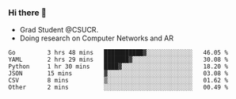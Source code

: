 ### Hi there 👋
- Grad Student @CSUCR. 
- Doing research on Computer Networks and AR
<!--START_SECTION:waka-->

```text
Go         3 hrs 48 mins   ███████████▓░░░░░░░░░░░░░   46.05 %
YAML       2 hrs 29 mins   ███████▓░░░░░░░░░░░░░░░░░   30.08 %
Python     1 hr 30 mins    ████▓░░░░░░░░░░░░░░░░░░░░   18.20 %
JSON       15 mins         ▓░░░░░░░░░░░░░░░░░░░░░░░░   03.08 %
CSV        8 mins          ▒░░░░░░░░░░░░░░░░░░░░░░░░   01.62 %
Other      2 mins          ░░░░░░░░░░░░░░░░░░░░░░░░░   00.49 %
```

<!--END_SECTION:waka-->
<!--
**jluo117/jluo117** is a ✨ _special_ ✨ repository because its `README.md` (this file) appears on your GitHub profile.

Here are some ideas to get you started:

- 🔭 I’m currently working on ...
- 🌱 I’m currently learning ...
- 👯 I’m looking to collaborate on ...
- 🤔 I’m looking for help with ...
- 💬 Ask me about ...
- 📫 How to reach me: ...
- 😄 Pronouns: ...
- ⚡ Fun fact: ...
-->
